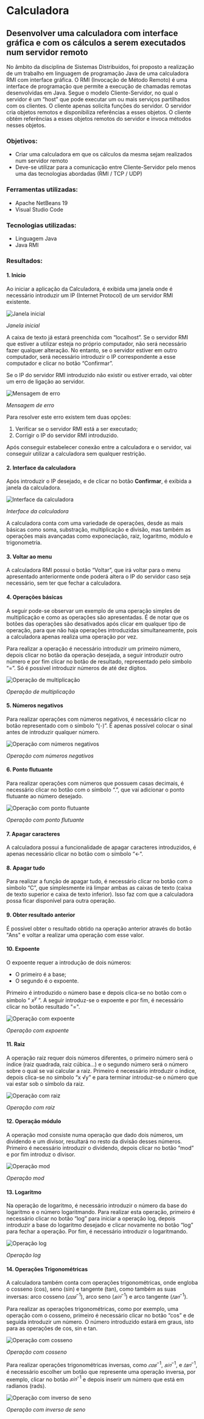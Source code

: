 # Calculadora
## Desenvolver uma calculadora com interface gráfica e com os cálculos a serem executados num servidor remoto

No âmbito da disciplina de Sistemas Distribuídos, foi proposto a realização de um trabalho em linguagem de programação Java de uma calculadora RMI com interface gráfica. O RMI (Invocação de Método Remoto) é uma interface de programação que permite a execução de chamadas remotas desenvolvidas em Java. Segue o modelo Cliente-Servidor, no qual o servidor é um “host” que pode executar um ou mais serviços partilhados com os clientes. O cliente apenas solicita funções do servidor. 
O servidor cria objetos remotos e disponibiliza referências a esses objetos. O cliente obtém referências a esses objetos remotos do servidor e invoca métodos nesses objetos.

### Objetivos:
- Criar uma calculadora em que os cálculos da mesma sejam realizados num servidor remoto
- Deve-se utilizar para a comunicação entre Cliente-Servidor pelo menos uma das tecnologias abordadas (RMI / TCP / UDP)

### Ferramentas utilizadas:
- Apache NetBeans 19
- Visual Studio Code

### Tecnologias utilizadas:
- Linguagem Java
- Java RMI

### Resultados:
#### 1. Inicio
Ao iniciar a aplicação da Calculadora, é exibida uma janela onde é necessário introduzir um IP (Internet Protocol) de um servidor RMI existente.

![Janela inicial](https://github.com/D1ogoCS/Calculadora/blob/main/imagens/janelaInicial.png)

*Janela inicial*

A caixa de texto já estará preenchida com “localhost”. Se o servidor RMI que estiver a utilizar esteja no próprio computador, não será necessário fazer qualquer alteração. No entanto, se o servidor estiver em outro computador, será necessário introduzir o IP correspondente a esse computador e clicar no botão “Confirmar”.

Se o IP do servidor RMI introduzido não existir ou estiver errado, vai obter um erro de ligação ao servidor.

![Mensagem de erro](https://github.com/D1ogoCS/Calculadora/blob/main/imagens/erroServidor.png)

*Mensagem de erro*

Para resolver este erro existem tem duas opções: 

1. Verificar se o servidor RMI está a ser executado;
2. Corrigir o IP do servidor RMI introduzido.

Após conseguir estabelecer conexão entre a calculadora e o servidor, vai conseguir utilizar a calculadora sem qualquer restrição. 

#### 2. Interface da calculadora
Após introduzir o IP desejado, e de clicar no botão __Confirmar__, é exibida a janela da calculadora.

![Interface da calculadora](https://github.com/D1ogoCS/Calculadora/blob/main/imagens/interfaceCalculadora.png)

*Interface da calculadora*

A calculadora conta com uma variedade de operações, desde as mais básicas como soma, substração, multiplicação e divisão, mas também as operações mais avançadas como exponeciação, raiz, logaritmo, módulo e trigonometria.

#### 3. Voltar ao menu
A calculadora RMI possui o botão “Voltar”, que irá voltar para o menu apresentado anteriormente onde poderá altera o IP do servidor caso seja necessário, sem ter que fechar a calculadora.

#### 4. Operações básicas
A seguir pode-se observar um exemplo de uma operação simples de multiplicação e como as operações são apresentadas. É de notar que os botões das operações são desativados após clicar em qualquer tipo de operação, para que não haja operações introduzidas simultaneamente, pois a calculadora apenas realiza uma operação por vez.

Para realizar a operação é necessário introduzir um primeiro número, depois clicar no botão da operação desejada, a seguir introduzir outro número e por fim clicar no botão de resultado, representado pelo simbolo “=”. Só é possivel introduzir números de até dez dígitos.

![Operação de multiplicação](https://github.com/D1ogoCS/Calculadora/blob/main/imagens/multiplicacao.png)

*Operação de multiplicação*

#### 5. Números negativos
Para realizar operações com números negativos, é necessário clicar no botão representado com o símbolo “(-)”. É apenas possível colocar o sinal antes de introduzir qualquer número.

![Operação com números negativos](https://github.com/D1ogoCS/Calculadora/blob/main/imagens/operacaoNumerosNegativos.png)

*Operação com números negativos*

#### 6. Ponto flutuante
Para realizar operações com números que possuem casas decimais, é necessário clicar no botão com o símbolo “.”, que vai adicionar o ponto flutuante ao número desejado.

![Operação com ponto flutuante](https://github.com/D1ogoCS/Calculadora/blob/main/imagens/operacaoPontoFlutuante.png)

*Operação com ponto flutuante*

#### 7. Apagar caracteres
A calculadora possui a funcionalidade de apagar caracteres introduzidos, é apenas necessário clicar no botão com o símbolo “<-“.

#### 8. Apagar tudo
Para realizar a função de apagar tudo, é necessário clicar no botão com o símbolo “C”, que simplesmente irá limpar ambas as caixas de texto (caixa de texto superior e caixa de texto inferior). Isso faz com que a calculadora possa ficar disponível para outra operação.

#### 9. Obter resultado anterior
É possível obter o resultado obtido na operação anterior através do botão "Ans" e voltar a realizar uma operação com esse valor.

#### 10. Expoente
O expoente requer a introdução de dois números: 

- O primeiro é a base;
- O segundo é o expoente.

Primeiro é introduzido o número base e depois clica-se no botão com o símbolo “ $x^y$ ”. A seguir introduz-se o expoente e por fim, é necessário clicar no botão resultado "=". 

![Operação com expoente](https://github.com/D1ogoCS/Calculadora/blob/main/imagens/operacaoExpoente.png)

*Operação com expoente*

#### 11. Raiz
A operação raiz requer dois números diferentes, o primeiro número será o índice (raiz quadrada, raiz cúbica...) e o segundo número será o número sobre o qual se vai calcular a raiz. Primeiro é necessário introduzir o índice, depois clica-se no símbolo “x √y” e para terminar introduz-se o número que vai estar sob o símbolo da raiz.

![Operação com raiz](https://github.com/D1ogoCS/Calculadora/blob/main/imagens/operacaoRaiz.png)

*Operação com raiz*

#### 12. Operação módulo
A operação mod consiste numa operação que dado dois números, um dividendo e um divisor, resultará no resto da divisão desses números. Primeiro é necessário introduzir o dividendo, depois clicar no botão “mod” e por fim introduz o divisor.

![Operação mod](https://github.com/D1ogoCS/Calculadora/blob/main/imagens/operacaoMod.png)

*Operação mod*

#### 13. Logaritmo
Na operação de logaritmo, é necessário introduzir o número da base do logaritmo e o número logaritmando. Para realizar esta operação, primeiro é necessário clicar no botão “log” para iniciar a operação log, depois introduzir a base do logaritmo desejado e clicar novamente no botão “log” para fechar a operação. Por fim, é necessário introduzir o logaritmando.

![Operação log](https://github.com/D1ogoCS/Calculadora/blob/main/imagens/operacaoLogaritmo.png)

*Operação log*

#### 14. Operações Trigonométricas
A calculadora também conta com operações trigonométricas, onde engloba o cosseno (cos), seno (sin) e tangente (tan), como também as suas inversas: arco cosseno ($𝑐𝑜𝑠 ^{−1}$), arco seno ($𝑠𝑖𝑛^{−1}$) e arco tangente ($𝑡𝑎𝑛^{−1}$).

Para realizar as operações trigonométricas, como por exemplo, uma operação com o cosseno, primeiro é necessário clicar no botão “cos” e de seguida introduzir um número. O número introduzido estará em graus, isto para as operações de cos, sin e tan.

![Operação com cosseno](https://github.com/D1ogoCS/Calculadora/blob/main/imagens/operacaoTrignometrica.png)

*Operação com cosseno*

Para realizar operações trigonométricas inversas, como $𝑐𝑜𝑠 ^{−1}$, $𝑠𝑖𝑛^{−1}$, e $𝑡𝑎𝑛^{−1}$, é necessário escolher um botão que represente uma operação inversa, por exemplo, clicar no botão $𝑠𝑖𝑛^{−1}$ e depois inserir um número que está em radianos (rads).

![Operação com inverso de seno](https://github.com/D1ogoCS/Calculadora/blob/main/imagens/operacaoTrignometrica2.png)

*Operação com inverso de seno*

